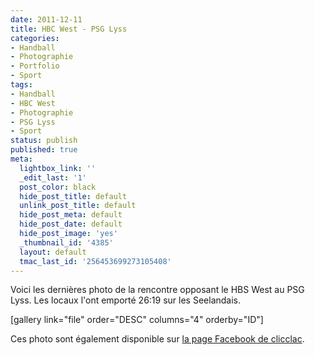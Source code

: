 ```yaml
---
date: 2011-12-11
title: HBC West - PSG Lyss
categories:
- Handball
- Photographie
- Portfolio
- Sport
tags:
- Handball
- HBC West
- Photographie
- PSG Lyss
- Sport
status: publish
published: true
meta:
  lightbox_link: ''
  _edit_last: '1'
  post_color: black
  hide_post_title: default
  unlink_post_title: default
  hide_post_meta: default
  hide_post_date: default
  hide_post_image: 'yes'
  _thumbnail_id: '4385'
  layout: default
  tmac_last_id: '256453699273105408'
---
```

Voici les dernières photo de la rencontre opposant le HBS West au PSG Lyss. Les locaux l'ont emporté 26:19 sur les Seelandais.<!--more-->

[gallery link="file" order="DESC" columns="4" orderby="ID"]

<!--more-->

Ces photo sont également disponible sur <a title="Album de la rencontre sur Facebook" href="https://www.facebook.com/media/set/?set=a.318094574875787.85016.242198672465378&amp;type=3">la page Facebook de clicclac</a>.
